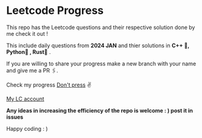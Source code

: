 # Leetcode Progress
This repo has the Leetcode questions and their respective solution done by me check it out ! 

This include daily questions from **2024 JAN** and thier solutions in **C++ 🚀, Python🐍 , Rust🦀** .

If you are willing to share your progress make a new branch with your name and give me a PR 🖇️.

Check my progress [Don't press](https://fearless-bookcase-40c.notion.site/CODE-Q-s-LC-bdfe05758797448b88cf6a7fe87dfb33) ✌️

[My LC account](https://leetcode.com/raviprasath/)

**Any ideas in increasing the efficiency of the repo is welcome : ) post it in issues**

Happy coding  : ) 



